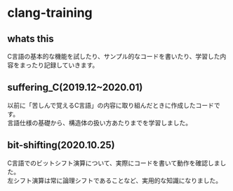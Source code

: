 # clang-training

## whats this
C言語の基本的な機能を試したり、サンプル的なコードを書いたり、学習した内容をまったり記録していきます。

## suffering_C(2019.12~2020.01)
以前に「苦しんで覚えるC言語」の内容に取り組んだときに作成したコードです。  
言語仕様の基礎から、構造体の扱い方あたりまでを学習しました。

## bit-shifting(2020.10.25)
C言語でのビットシフト演算について、実際にコードを書いて動作を確認しました。  
左シフト演算は常に論理シフトであることなど、実用的な知識になりました。
